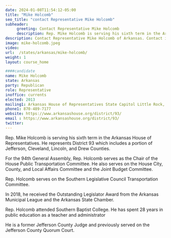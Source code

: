 ```yaml
---
date: 2024-01-08T11:54:12-05:00
title: "Mike Holcomb"
seo_title: "contact Representative Mike Holcomb"
subheader:
     greeting: Contact Representative Mike Holcomb
     description: Rep. Mike Holcomb is serving his sixth term in the Arkansas House of Representatives. He represents District 93 which includes a portion of Jefferson, Cleveland, Lincoln, and Drew Counties.
description: Contact Representative Mike Holcomb of Arkansas. Contact information for Mike Holcomb includes email address, phone number, and mailing address.
image: mike-holcomb.jpeg
video:
url:  /states/arkansas/mike-holcomb/
weight: 1
layout: course_home

####candidate
name: Mike Holcomb
state: Arkansas
party: Republican
role: Representative
inoffice: currents
elected: 2013
mailing1: Arkansas House of Representatives State Capitol Little Rock, AR 72201
phone1: 870-489-7177
website: https://www.arkansashouse.org/district/93/
email : https://www.arkansashouse.org/district/93/
twitter:
---
```


Rep. Mike Holcomb is serving his sixth term in the Arkansas House of Representatives. He represents District 93 which includes a portion of Jefferson, Cleveland, Lincoln, and Drew Counties.

For the 94th General Assembly, Rep. Holcomb serves as the Chair of the House Public Transportation Committee. He also serves on the House City, County, and Local Affairs Committee and the Joint Budget Committee.

Rep. Holcomb serves on the Southern Legislative Council Transportation Committee.

In 2018, he received the Outstanding Legislator Award from the Arkansas Municipal League and the Arkansas State Chamber.

Rep. Holcomb attended Southern Baptist College. He has spent 28 years in public education as a teacher and administrator

He is a former Jefferson County Judge and previously served on the Jefferson County Quorum Court.
